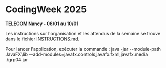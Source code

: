 # CodingWeek 2025
**TELECOM Nancy - 06/01 au 10/01**


Les instructions sur l'organisation et les attendus de la semaine se trouve dans le fichier [INSTRUCTIONS.md](./INSTRUCTIONS.md).

Pour lancer l'application, exécuter la commande :
java -jar --module-path JavaFX\lib --add-modules=javafx.controls,javafx.fxml,javafx.media .\grp04.jar